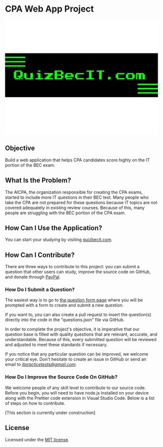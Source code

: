 # CPA Web App Project
![GitHub Background](GitHubBackground.png)
## Objective

Build a web application that helps CPA candidates score highly on the IT portion of the BEC exam.

## What Is the Problem?

The AICPA, the organization responsible for creating the CPA exams, started to include more IT questions in their BEC test. Many people who take the CPA are not prepared for these questions because IT topics are not covered adequately in existing review courses. Because of this, many people are struggling with the BEC portion of the CPA exam.

## How Can I Use the Application?

You can start your studying by visiting [quizbecit.com](https://quizbecit.com/index.html).

## How Can I Contribute?

There are three ways to contribute to this project: you can submit a question that other users can study, improve the source code on GitHub, and donate through [PayPal](https://www.paypal.com/donate/?hosted_button_id=M2K3LBXCS6GCJ).

### How Do I Submit a Question?

The easiest way is to go to [the question form page](https://quizbecit.com/homepage/submitQuestion.html) where you will be prompted with a form to create and submit a new question. 

If you want to, you can also create a pull request to insert the question(s) directly into the code in the "questions.json" file via GitHub.

In order to complete the project's objective, it is imperative that our question base is filled with quality questions that are relevant, accurate, and understandable. Because of this, every submitted question will be reviewed and adjusted to meet these standards if necessary.

If you notice that any particular question can be improved, we welcome your critical eye. Don't hesitate to create an issue in GitHub or send an email to *itpracticetests@gmail.com*. 

### How Do I Improve the Source Code On GitHub?

We welcome people of any skill level to contribute to our source code. Before you begin, you will need to have node.js installed on your device along with the Prettier code extension in Visual Studio Code. Below is a list of steps on how to contribute.

[This section is currently under construction]

## License
Licensed under the [MIT license](LICENSE).